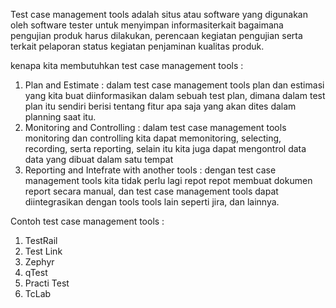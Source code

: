 Test case management tools adalah situs atau software yang digunakan oleh software tester untuk menyimpan informasiterkait bagaimana pengujian produk harus dilakukan, perencaan kegiatan pengujian serta terkait pelaporan status kegiatan penjaminan kualitas produk. 

kenapa kita membutuhkan test case management tools : 
1. Plan and Estimate : dalam test case management tools plan dan estimasi yang kita buat diinformasikan dalam sebuah test plan, dimana dalam test plan itu sendiri berisi tentang fitur apa saja yang akan dites dalam planning saat itu.
2. Monitoring and Controlling : dalam test case management tools monitoring dan controlling kita dapat memonitoring, selecting, recording, serta reporting, selain itu kita juga dapat mengontrol data data yang dibuat dalam satu tempat 
3. Reporting and Intefrate with another tools : dengan test case management tools kita tidak perlu lagi repot repot membuat dokumen report secara manual, dan test case management tools dapat diintegrasikan dengan tools tools lain seperti jira, dan lainnya.

Contoh test case management tools :
1. TestRail
2. Test Link
3. Zephyr
4. qTest
5. Practi Test
6. TcLab

